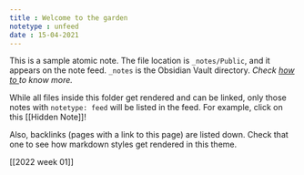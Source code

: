 ```yaml
---
title : Welcome to the garden
notetype : unfeed
date : 15-04-2021
---
```




This is a sample atomic note. The file location is `_notes/Public`, and it appears on the note feed. `_notes` is the Obsidian Vault directory. _Check  <a href="../posts/how-to"> how to </a> to know more._ 

While all files inside this folder get rendered and can be linked, only those notes with `notetype: feed` will be listed in the feed. For example, click on this [[Hidden Note]]!

Also, backlinks (pages with a link to this page) are listed down. Check that one to see how markdown styles get rendered in this theme.

[[2022 week 01]]